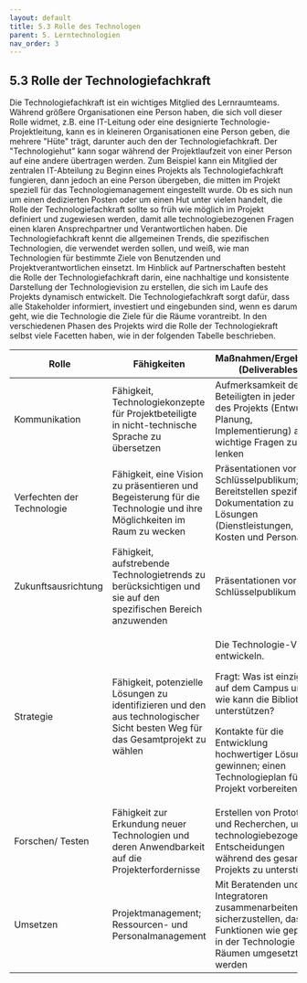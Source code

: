 ```yaml
---
layout: default
title: 5.3 Rolle des Technologen
parent: 5. Lerntechnologien
nav_order: 3
---
```


## 5.3 Rolle der Technologiefachkraft

Die Technologiefachkraft ist ein wichtiges Mitglied des Lernraumteams. Während
größere Organisationen eine Person haben, die sich voll dieser Rolle
widmet, z.B. eine IT-Leitung oder eine designierte
Technologie-Projektleitung, kann es in kleineren Organisationen eine
Person geben, die mehrere "Hüte" trägt, darunter auch den der
Technologiefachkraft. Der "Technologiehut" kann sogar während der Projektlaufzeit
von einer Person auf eine andere übertragen werden. Zum Beispiel kann
ein Mitglied der zentralen IT-Abteilung zu Beginn eines Projekts als
Technologiefachkraft fungieren, dann jedoch an eine Person übergeben, die mitten
im Projekt speziell für das Technologiemanagement eingestellt wurde. Ob
es sich nun um einen dedizierten Posten oder um einen Hut unter vielen
handelt, die Rolle der Technologiefachkraft sollte so früh wie möglich im Projekt
definiert und zugewiesen werden, damit alle technologiebezogenen Fragen
einen klaren Ansprechpartner und Verantwortlichen haben. Die Technologiefachkraft
kennt die allgemeinen Trends, die spezifischen Technologien, die
verwendet werden sollen, und weiß, wie man Technologien für bestimmte
Ziele von Benutzenden und Projektverantwortlichen einsetzt. Im Hinblick
auf Partnerschaften besteht die Rolle der Technologiefachkraft darin, eine
nachhaltige und konsistente Darstellung der Technologievision zu
erstellen, die sich im Laufe des Projekts dynamisch entwickelt. Die
Technologiefachkraft sorgt dafür, dass alle Stakeholder informiert, investiert und
eingebunden sind, wenn es darum geht, wie die Technologie die Ziele für
die Räume vorantreibt. In den verschiedenen Phasen des Projekts wird die
Rolle der Technologiekraft selbst viele Facetten haben, wie in der folgenden
Tabelle beschrieben.

<table>
<colgroup>
<col style="width: 15%" />
<col style="width: 34%" />
<col style="width: 49%" />
</colgroup>
<thead>
<tr class="header">
<th> <strong>Rolle</strong></th>
<th><strong>Fähigkeiten</strong></th>
<th><strong>Maßnahmen/Ergebnisse (Deliverables)</strong></th>
</tr>
</thead>
<tbody>
<tr class="odd">
<td>Kommunikation</td>
<td>Fähigkeit, Technologiekonzepte für Projektbeteiligte in nicht-technische Sprache zu übersetzen</td>
<td>Aufmerksamkeit der Beteiligten in jeder Phase des Projekts (Entwurf, Planung, Implementierung) auf die wichtige Fragen zu lenken</td>
</tr>
<tr class="even">
<td>Verfechten der Technologie</td>
<td>Fähigkeit, eine Vision zu präsentieren und Begeisterung für die Technologie und ihre Möglichkeiten im Raum zu wecken</td>
<td>Präsentationen vor Schlüsselpublikum; Bereitstellen spezifischer Dokumentation zu Lösungen (Dienstleistungen, Kosten und Personal)</td>
</tr>
<tr class="odd">
<td>Zukunftsausrichtung</td>
<td>Fähigkeit, aufstrebende Technologietrends zu berücksichtigen und sie auf den spezifischen Bereich anzuwenden</td>
<td>Präsentationen vor Schlüsselpublikum</td>
</tr>
<tr class="even">
<td>Strategie</td>
<td>Fähigkeit, potenzielle Lösungen zu identifizieren und den aus technologischer Sicht besten Weg für das Gesamtprojekt zu wählen</td>
<td><p>Die Technologie-Vision entwickeln.</p>
<p>Fragt: Was ist einzigartig auf dem Campus und wie kann die Bibliothek unterstützen?</p>
<p>Kontakte für die Entwicklung hochwertiger Lösungen gewinnen; einen Technologieplan für das Projekt vorbereiten</p></td>
</tr>
<tr class="odd">
<td>Forschen/ Testen</td>
<td>Fähigkeit zur Erkundung neuer Technologien und deren Anwendbarkeit auf die Projekterfordernisse</td>
<td>Erstellen von Prototypen und Recherchen, um technologiebezogene Entscheidungen während des gesamten Projekts zu unterstützen</td>
</tr>
<tr class="even">
<td>Umsetzen</td>
<td>Projektmanagement; Ressourcen- und Personalmanagement</td>
<td>Mit Beratenden und Integratoren zusammenarbeiten, um sicherzustellen, dass die Funktionen wie geplant in der Technologie in den Räumen umgesetzt werden</td>
</tr>
</tbody>
</table>

 
